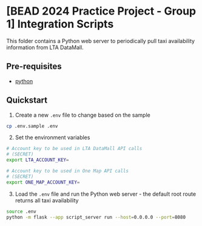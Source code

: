 # [BEAD 2024 Practice Project - Group 1] Integration Scripts

This folder contains a Python web server to periodically pull taxi availability information from LTA DataMall.

## Pre-requisites

-   [python](https://www.python.org/downloads/)

## Quickstart

1. Create a new `.env` file to change based on the sample

```bash
cp .env.sample .env
```

2. Set the environment variables

```bash
# Account key to be used in LTA DataMall API calls
# (SECRET)
export LTA_ACCOUNT_KEY=

# Account key to be used in One Map API calls
# (SECRET)
export ONE_MAP_ACCOUNT_KEY=
```

3. Load the `.env` file and run the Python web server - the default root route returns all taxi availability

```bash
source .env
python -m flask --app script_server run --host=0.0.0.0 --port=8080
```
